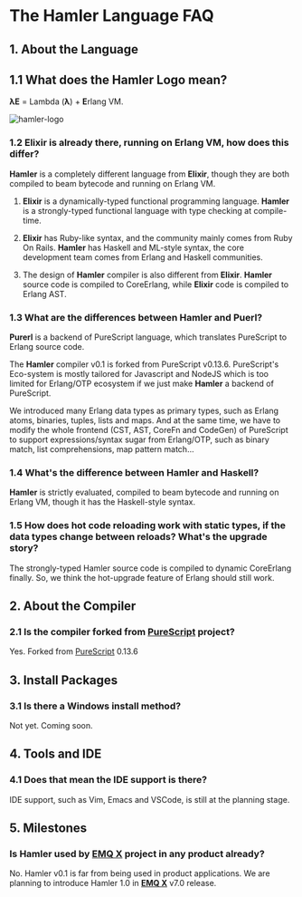 # The Hamler Language FAQ

## 1. About the Language

## 1.1 What does the Hamler Logo mean?

**λE** = Lambda (**λ**) + **E**rlang VM.

![hamler-logo](https://avatars2.githubusercontent.com/u/49756617?s=200&v=4)

### 1.2 Elixir is already there, running on Erlang VM, how does this differ?

**Hamler** is a completely different language from **Elixir**, though they are both compiled to beam bytecode and running on Erlang VM.

1. **Elixir** is a dynamically-typed functional programming language. **Hamler** is a strongly-typed functional language with type checking at compile-time.

2. **Elixir** has Ruby-like syntax, and the community mainly comes from Ruby On Rails. **Hamler** has Haskell and ML-style syntax, the core development team comes from Erlang and Haskell communities.

3. The design of **Hamler** compiler is also different from **Elixir**. **Hamler** source code is compiled to CoreErlang, while **Elixir** code is compiled to Erlang AST.

### 1.3 What are the differences between Hamler and Puerl?

**Purerl** is a backend of PureScript language, which translates PureScript to Erlang source code.

The **Hamler** compiler v0.1 is forked from PureScript v0.13.6. PureScript's Eco-system is mostly tailored for Javascript and NodeJS which is too limited for Erlang/OTP ecosystem if we just make **Hamler** a backend of PureScript.

We introduced many Erlang data types as primary types, such as Erlang atoms, binaries, tuples, lists and maps. And at the same time, we have to modify the whole frontend (CST, AST, CoreFn and CodeGen) of PureScript to support expressions/syntax sugar from Erlang/OTP, such as binary match, list comprehensions, map pattern match...

### 1.4 What's the difference between Hamler and Haskell?

**Hamler** is strictly evaluated, compiled to beam bytecode and running on Erlang VM, though it has the Haskell-style syntax.

### 1.5 How does hot code reloading work with static types, if the data types change between reloads? What's the upgrade story?

The strongly-typed Hamler source code is compiled to dynamic CoreErlang finally. So, we think the hot-upgrade feature of Erlang should still work.


## 2. About the Compiler

### 2.1 Is the compiler forked from [PureScript][PureScriptHamler] project?

Yes. Forked from [PureScript][PureScriptHamler] 0.13.6

[PureScriptHamler]: https://github.com/hamler-lang/purescript


## 3. Install Packages

### 3.1 Is there a Windows install method?

Not yet. Coming soon.


## 4. Tools and IDE

### 4.1 Does that mean the IDE support is there?

IDE support, such as Vim, Emacs and VSCode, is still at the planning stage.


## 5. Milestones

### Is **Hamler** used by [**EMQ X**][EmqxGithub] project in any product already?

No. Hamler v0.1 is far from being used in product applications. We are planning to introduce Hamler 1.0 in [**EMQ X**][EmqxGithub] v7.0 release.

[emqxGithub]: https://github.com/emqx/

